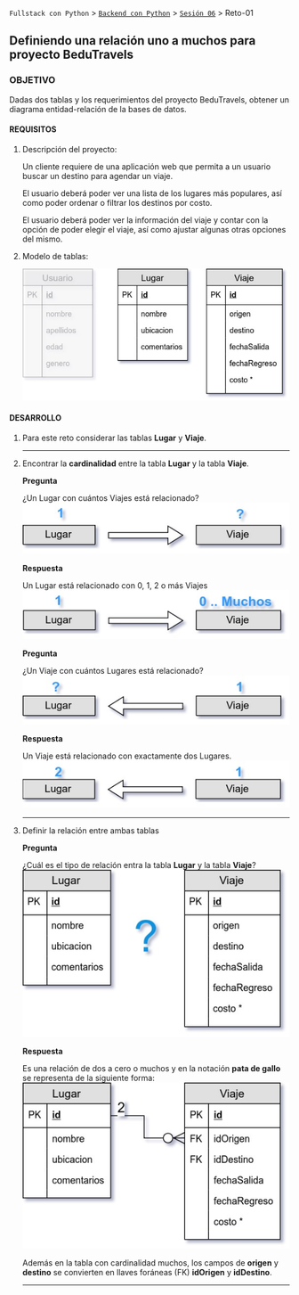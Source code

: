 `Fullstack con Python` > [`Backend con Python`](../../Readme.md) > [`Sesión 06`](../Readme.md) > Reto-01
## Definiendo una relación uno a muchos para proyecto BeduTravels

### OBJETIVO
Dadas dos tablas y los requerimientos del proyecto BeduTravels, obtener un diagrama entidad-relación de la bases de datos.

#### REQUISITOS
1. Descripción del proyecto:

   Un cliente requiere de una aplicación web que permita a un usuario buscar un destino para agendar un viaje.

   El usuario deberá poder ver una lista de los lugares más populares, así como poder ordenar o filtrar los destinos por costo.

   El usuario deberá poder ver la información del viaje y contar con la opción de poder elegir el viaje, así como ajustar algunas otras opciones del mismo.

1. Modelo de tablas:

   ![Diagrama de tablas](assets/modelo-tablas.jpg)


#### DESARROLLO
1. Para este reto considerar las tablas __Lugar__ y __Viaje__.
   ***

1. Encontrar la __cardinalidad__ entre la tabla __Lugar__ y la tabla __Viaje__.

   __Pregunta__

   ¿Un Lugar con cuántos Viajes está relacionado? ![Pregunta](assets/relaciones-1-muchos-01.jpg)   

   __Respuesta__

   Un Lugar está relacionado con 0, 1, 2 o más Viajes ![Solución](assets/relaciones-1-muchos-02.jpg)   

   __Pregunta__

   ¿Un Viaje con cuántos Lugares está relacionado? ![Pregunta](assets/relaciones-1-muchos-03.jpg)   

   __Respuesta__

   Un Viaje está relacionado con exactamente dos Lugares. ![Solución](assets/relaciones-1-muchos-04.jpg)
   ***

1. Definir la relación entre ambas tablas

   __Pregunta__

   ¿Cuál es el tipo de relación entra la tabla __Lugar__ y la tabla __Viaje__? ![Pregunta](assets/relaciones-1-muchos-05.jpg)

   __Respuesta__

   Es una relación de dos a cero o muchos y en la notación __pata de gallo__ se representa de la siguiente forma: ![Solución](modelo-entidad-relacion.jpg)

   Además en la tabla con cardinalidad muchos, los campos de __origen__ y __destino__ se convierten en llaves foráneas (FK) __idOrigen__ y __idDestino__.
   ***

